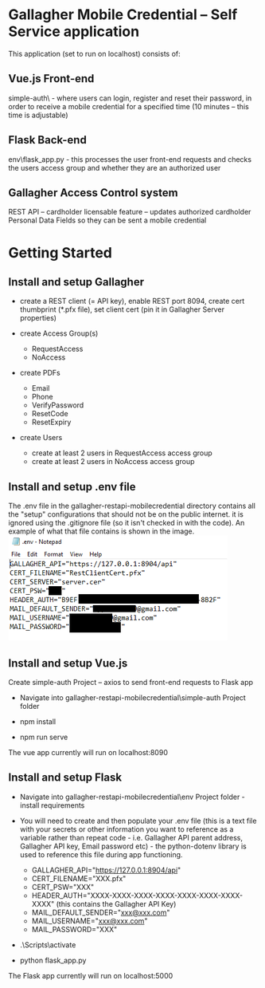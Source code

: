# Gallagher Mobile Credential – Self Service application

This application (set to run on localhost) consists of:

## Vue.js Front-end

simple-auth\ - where users can login, register and reset their password, in order to receive a mobile credential for a specified time (10 minutes – this time is adjustable)

## Flask Back-end

env\flask_app.py - this processes the user front-end requests and checks the users access group and whether they are an authorized user

## Gallagher Access Control system

REST API – cardholder licensable feature – updates authorized cardholder Personal Data Fields so they can be sent a mobile credential

# Getting Started

## Install and setup Gallagher
  
* create a REST client (= API key), enable REST port 8094, create cert thumbprint (*.pfx file), set client cert (pin it in Gallagher Server properties)

* create Access Group(s)
  - RequestAccess
  - NoAccess
* create PDFs
  - Email
  - Phone
  - VerifyPassword
  - ResetCode
  - ResetExpiry
* create Users
  - create at least 2 users in RequestAccess access group
  - create at least 2 users in NoAccess access group

## Install and setup .env file
The .env file in the gallagher-restapi-mobilecredential directory contains all the "setup" configurations that should not be on the public internet.
it is ignored using the .gitignore file (so it isn't checked in with the code).
An example of what that file contains is shown in the image. 
![.env file list of attributes](https://github.com/bitrat/gallagher-restapi-mobilecredential/blob/main/simple-auth/src/assets/envFile.png)

## Install and setup Vue.js
Create simple-auth Project – axios to send front-end requests to Flask app
  
* Navigate into gallagher-restapi-mobilecredential\simple-auth Project folder

* npm install

* npm run serve

The vue app currently will run on localhost:8090

## Install and setup Flask
  
* Navigate into gallagher-restapi-mobilecredential\env Project folder - install requirements

* You will need to create and then populate your .env file (this is a text file with your secrets or other information you want to reference as a variable rather than repeat code - i.e. Gallagher API parent address, Gallagher API key, Email password etc) - the python-dotenv library is used to reference this file during app functioning.
  - GALLAGHER_API="https://127.0.0.1:8904/api"
  - CERT_FILENAME="XXX.pfx"
  - CERT_PSW="XXX"
  - HEADER_AUTH="XXXX-XXXX-XXXX-XXXX-XXXX-XXXX-XXXX-XXXX"   (this contains the Gallagher API Key)
  - MAIL_DEFAULT_SENDER="xxx@xxx.com"
  - MAIL_USERNAME="xxx@xxx.com"
  - MAIL_PASSWORD="XXX"
  
* .\\Scripts\activate

* python flask_app.py

The Flask app currently will run on localhost:5000

